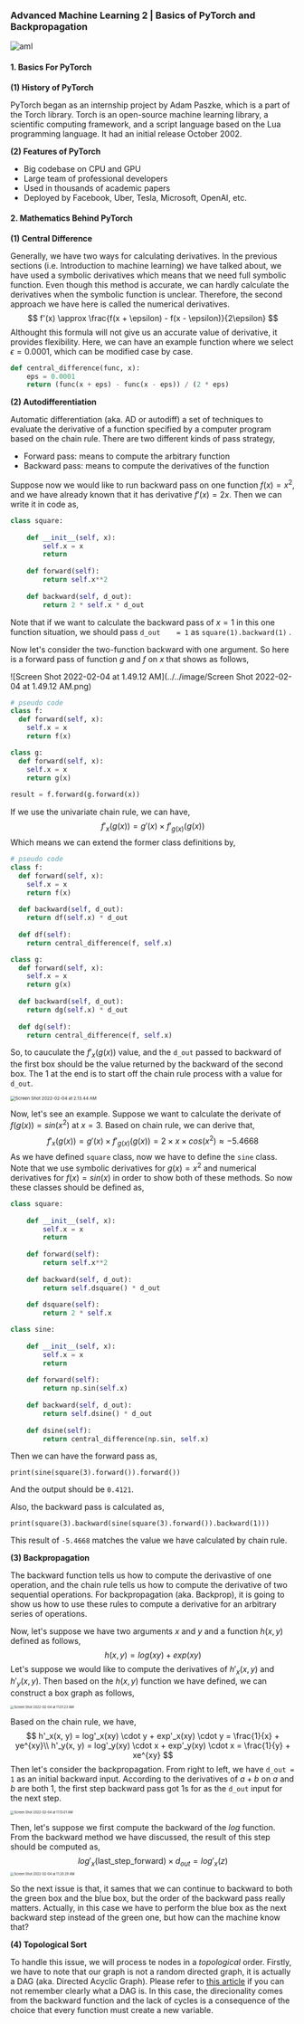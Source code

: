 ### Advanced Machine Learning 2 | Basics of PyTorch and Backpropagation

![aml](../../image/aml.png)

#### 1. Basics For PyTorch

**(1) History of PyTorch**

PyTorch began as an internship project by Adam Paszke, which is a part of the Torch library. Torch is an open-source machine learning library, a scientific computing framework, and a script language based on the Lua programming language. It had an initial release October 2002.

**(2) Features of PyTorch**

* Big codebase on CPU and GPU
* Large team of professional developers
* Used in thousands of academic papers
* Deployed by Facebook, Uber, Tesla, Microsoft, OpenAI, etc.

#### 2. Mathematics Behind PyTorch

**(1) Central Difference**

Generally, we have two ways for calculating derivatives. In the previous sections (i.e. Introduction to machine learning) we have talked about, we have used a symbolic derivatives which means that we need full symbolic function. Even though this method is accurate, we can hardly calculate the derivatives when the symbolic function is unclear. Therefore, the second approach we have here is called the numerical derivatives. 
$$
f'(x) \approx \frac{f(x + \epsilon) - f(x - \epsilon)}{2\epsilon}
$$
Althought this formula will not give us an accurate value of derivative, it provides flexibility. Here, we can have an example function where we select $\epsilon = 0.0001$, which can be modified case by case.

```python
def central_difference(func, x):
    eps = 0.0001
    return (func(x + eps) - func(x - eps)) / (2 * eps)
```

**(2) Autodifferentiation**

Automatic differentiation (aka. AD or autodiff) a set of techniques to evaluate the derivative of a function specified by a computer program based on the chain rule. There are two different kinds of pass strategy,

* Forward pass: means to compute the arbitrary function
* Backward pass: means to compute the derivatives of the function

Suppose now we would like to run backward pass on one function $f(x) = x^2$, and we have already known that it has derivative $f'(x) = 2x$. Then we can write it in code as,

```python
class square:
    
    def __init__(self, x):
        self.x = x
        return
    
    def forward(self):
        return self.x**2
    
    def backward(self, d_out):
        return 2 * self.x * d_out
```

Note that if we want to calculate the backward pass of $x = 1$ in this one function situation, we should pass `d_out	= 1` as `square(1).backward(1)` .

Now let's consider the two-function backward with one argument. So here is a forward pass of function $g$ and $f$ on $x$ that shows as follows,

![Screen Shot 2022-02-04 at 1.49.12 AM](../../image/Screen Shot 2022-02-04 at 1.49.12 AM.png)

```python
# pseudo code
class f:
  def forward(self, x):
    self.x = x
    return f(x)

class g:
  def forward(self, x):
    self.x = x
    return g(x)
  
result = f.forward(g.forward(x))
```

If we use the univariate chain rule, we can have,
$$
f'_x(g(x)) = g'(x) \times f'_{g(x)}(g(x))
$$
Which means we can extend the former class definitions by,

```python
# pseudo code
class f:
  def forward(self, x):
    self.x = x
    return f(x)
  
  def backward(self, d_out):
    return df(self.x) * d_out
  
  def df(self):
    return central_difference(f, self.x)

class g:
  def forward(self, x):
    self.x = x
    return g(x)
  
  def backward(self, d_out):
    return dg(self.x) * d_out
  
  def dg(self):
    return central_difference(f, self.x)
```

So, to cauculate the $f'_x(g(x))$ value, and the `d_out` passed to backward of the first box should be the value returned by the backward of the second box. The 1 at the end is to start off the chain rule process with a value for `d_out`.

<img src="../../image/Screen Shot 2022-02-04 at 2.13.44 AM.png" alt="Screen Shot 2022-02-04 at 2.13.44 AM" style="zoom:55%;" />

Now, let's see an example. Suppose we want to calculate the derivate of $f(g(x)) = sin(x^2)$ at $x = 3$. Based on chain rule, we can derive that,
$$
f'_x(g(x)) = g'(x) \times f'_{g(x)}(g(x)) = 2 \times x \times cos(x^2) \approx -5.4668
$$
As we have defined `square` class, now we have to define the `sine` class. Note that we use symbolic derivatives for $g(x) = x^2$ and numerical derivatives for $f(x) = sin(x)$ in order to show both of these methods. So now these classes should be defined as,

```python
class square:
    
    def __init__(self, x):
        self.x = x
        return
    
    def forward(self):
        return self.x**2
    
    def backward(self, d_out):
        return self.dsquare() * d_out
    
    def dsquare(self):
        return 2 * self.x

class sine:
    
    def __init__(self, x):
        self.x = x
        return
    
    def forward(self):
        return np.sin(self.x)
    
    def backward(self, d_out):
        return self.dsine() * d_out
      
    def dsine(self):
      	return central_difference(np.sin, self.x)
```

Then we can have the forward pass as,

```
print(sine(square(3).forward()).forward())
```

And the output should be `0.4121`.

Also, the backward pass is calculated as,

```
print(square(3).backward(sine(square(3).forward()).backward(1)))
```

This result of  `-5.4668` matches the value we have calculated by chain rule.

**(3) Backpropagation**

The backward function tells us how to compute the derivastive of one operation, and the chain rule tells us how to compute the derivative of two sequential operations. For backpropagation (aka. Backprop), it is going to show us how to use these rules to compute a derivative for an arbitrary series of operations.

Now, let's suppose we have two arguments $x$ and $y$ and a function $h(x, y)$ defined as follows,
$$
h(x, y) = log(xy) + exp(xy)
$$
Let's suppose we would like to compute the derivatives of $h'_x(x, y)$ and $h'_y(x, y)$. Then based on the $h(x, y)$ function we have defined, we can construct a box graph as follows,

<img src="../../image/Screen Shot 2022-02-04 at 11.01.23 AM.png" alt="Screen Shot 2022-02-04 at 11.01.23 AM" style="zoom:40%;" />

Based on the chain rule, we have,
$$
h'_x(x, y) = log'_x(xy) \cdot y + exp'_x(xy) \cdot y = \frac{1}{x} + ye^{xy}\\
h'_y(x, y) = log'_y(xy) \cdot x + exp'_y(xy) \cdot x = \frac{1}{y} + xe^{xy}
$$
Then let's consider the backpropagation. From right to left, we have `d_out = 1` as an initial backward input. According to the derivatives of $a + b$ on $a$ and $b$ are both 1, the first step backward pass got 1s for as the `d_out` input for the next step.

<img src="../../image/Screen Shot 2022-02-04 at 11.13.01 AM.png" alt="Screen Shot 2022-02-04 at 11.13.01 AM" style="zoom:40%;" />

Then, let's suppose we first compute the backward of the $log$ function. From the backward method we have discussed, the result of this step should be computed as,
$$
log'_x(\text{last_step_forward}) \times d_{out} = log'_x(z)
$$
<img src="../../image/Screen Shot 2022-02-04 at 11.20.29 AM.png" alt="Screen Shot 2022-02-04 at 11.20.29 AM" style="zoom:40%;" />

So the next issue is that, it sames that we can continue to backward to both the green box and the blue box, but the order of the backward pass really matters. Actually, in this case we have to perform the blue box as the next backward step instead of the green one, but how can the machine know that?

**(4) Topological Sort**

To handle this issue, we will process te nodes in a *topological* order. Firstly, we have to note that our graph is not a random directed graph, it is actually a DAG (aka. Directed Acyclic Graph). Please refer to [this article](https://serenefield.com/Blog/posts/DataPipeline/2021-12-01_Data-Pipeline-2---Airflow-Architecture-and-Directed-Acyclic-Graph-c4cd9949af0e.html) if you can not remember clearly what a DAG is. In this case, the direcionality comes from the backward function and the lack of cycles is a consequence of the choice that every function must create a new variable.
